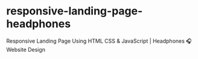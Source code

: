 # responsive-landing-page-headphones
Responsive Landing Page Using HTML CSS &amp; JavaScript | Headphones 🎧 Website Design
